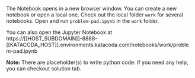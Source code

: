 The Notebook opens in a new browser window. You can create a new notebook or open a local one. Check out the local folder `work` for several notebooks. Open and run `problem-pad.ipynb` in the `work` folder.

You can also open the Jupyter Notebook at https://[[HOST_SUBDOMAIN]]-8888-[[KATACODA_HOST]].environments.katacoda.com/notebooks/work/problem-pad.ipynb

**Note:**
There are placeholder(s) to write python code. If you need any help, you can checkout solution tab.